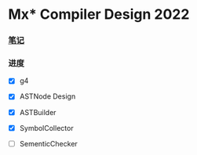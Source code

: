 # Mx* Compiler Design 2022

### [笔记](https://github.com/ACMClassCourses/Compiler-Design-Implementation)

### 进度
- [x] g4
- [x] ASTNode Design 
- [x] ASTBuilder
- [x] SymbolCollector
- [ ] SementicChecker

